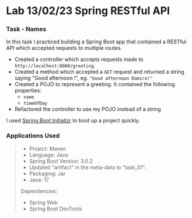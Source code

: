 # Lab 13/02/23 Spring RESTful API

### Task - Names
In this task I practiced building a Spring Boot app that contained a RESTful API which accepted requests to multiple routes.


- Created a controller which accepts requests made to `http://localhost:8080/greeting`. 
- Created a method which accepted a `GET` request and returned a string saying "Good afternoon <yourname>!", eg. `"Good afternoon Ramiro!"`
- Created a POJO to represent a greeting. It contained the following properties:
  - `name`
  - `timeOfDay`
- Refactored the controller to use my POJO instead of a string

I used [Spring Boot Initializr](https://start.spring.io/) to boot up a project quickly.
​
### Applications Used
> 
> - Project: Maven
> - Language: Java
> - Spring Boot Version: 3.0.2
> - Updated "artifact" in the meta-data to "task_01". 
> - Packaging: Jar
> - Java: 17
> 
> Dependencies:
> 
> - Spring Web
> - Spring Boot DevTools
>
